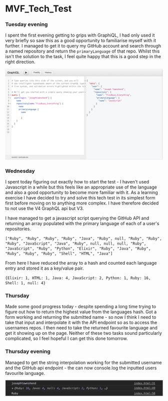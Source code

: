 # MVF_Tech_Test

### Tuesday evening

I spent the first evening getting to grips with GraphiQL, I had only used it very briefly so saw this as a good opportunity to familiarise myself with it further. I managed to get it to query my GitHub account and search through a named repository and return the `primaryLanguage` of that repo. Whilst this isn't the solution to the task, I feel quite happy that this is a good step in the right direction.

![screenshot of GraphiQL query](https://github.com/josephtownshend/MVF_Tech_Test/blob/master/images/Screenshot_1.jpg)

### Wednesday

I spent today figuring out exactly how to start the test - I haven't used Javascript in a while but this feels like an appropriate use of the language and also a good opportunity to become more familiar with it. As a learning exercise I have decided to try and solve this tech test in its simplest form first before moving on to anything more complex. I have therefore decided to not use the V4 GraphQL api but V3.

I have managed to get a javascript script querying the GitHub API and returning an array populated with the primary language of each of a user's repositories.

```
["Ruby", "Ruby", "Ruby", "Ruby", "Java", "Ruby", null, "Ruby", "Ruby", "Ruby", "JavaScript", "Java", "Ruby", null, null, null, "Ruby", "JavaScript", "Ruby", "Python", "Elixir", "Ruby", "Java", "Ruby", "Ruby", "Ruby", "Ruby", "Shell", "HTML", "Java"]
```

From here I have reduced the array to a hash and counted each language entry and stored it as a key/value pair.

```
{Elixir: 1, HTML: 1, Java: 4, JavaScript: 2, Python: 1, Ruby: 16, Shell: 1, null: 4}
```

### Thursday

Made some good progress today - despite spending a long time trying to figure out how to return the highest value from the languages hash. Got a form working and returning the submitted name - so now I think I need to take that input and interpolate it with the API endpoint so as to access the usernames repos. I then need to take the returned favourite language and get it showing up on the page. Neither of these two tasks sound particularly complicated, so I feel hopeful I can get this done tomorrow.

### Thursday evening

Managed to get the string interpolation working for the submitted username and the GitHub api endpoint - the can now console.log the inputted users favourite language.

![screenshot of console.log after username has been entered](https://github.com/josephtownshend/MVF_Tech_Test/blob/master/images/Screenshot_2.jpg)
